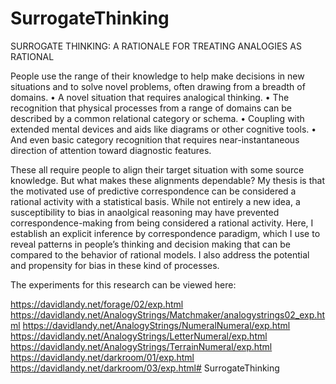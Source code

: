 # SurrogateThinking
SURROGATE THINKING: A RATIONALE FOR TREATING ANALOGIES AS RATIONAL

People use the range of their knowledge to help make decisions in new situations and to solve novel problems, often drawing from a breadth of domains. 
• A novel situation that requires analogical thinking.
• The recognition that physical processes from a range of domains can be described by a common relational category or schema. 
• Coupling with extended mental devices and aids like diagrams or other cognitive tools. 
• And even basic category recognition that requires near-instantaneous direction of attention toward diagnostic features. 

These all require people to align their target situation with some source knowledge. But what makes these alignments dependable? My thesis is that the motivated use of predictive correspondence can be considered a rational activity with a statistical basis. While not entirely a new idea, a susceptibility to bias in anaolgical reasoning may have prevented correspondence-making from being considered a rational activity. Here, I establish an explicit inference by correspondence paradigm, which I use to reveal patterns in people’s thinking and decision making that can be compared to the behavior of rational models. I also address the potential and propensity for bias in these kind of processes.

The experiments for this research can be viewed here:

https://davidlandy.net/forage/02/exp.html
https://davidlandy.net/AnalogyStrings/Matchmaker/analogystrings02_exp.html
https://davidlandy.net/AnalogyStrings/NumeralNumeral/exp.html
https://davidlandy.net/AnalogyStrings/LetterNumeral/exp.html
https://davidlandy.net/AnalogyStrings/TerrainNumeral/exp.html
https://davidlandy.net/darkroom/01/exp.html
https://davidlandy.net/darkroom/03/exp.html# SurrogateThinking
